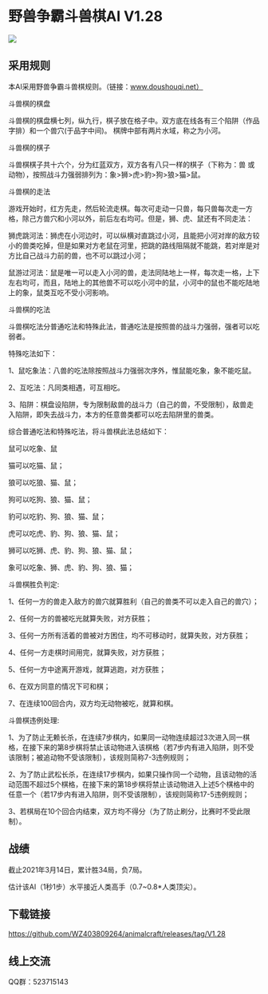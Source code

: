 # 野兽争霸斗兽棋AI V1.28

![](https://cloud.githubusercontent.com/assets/6532225/18883792/44b26bbe-8517-11e6-8f14-896c01d77724.png)

## 采用规则

本AI采用野兽争霸斗兽棋规则。（链接：www.doushouqi.net）

斗兽棋的棋盘

斗兽棋的棋盘横七列，纵九行，棋子放在格子中。双方底在线各有三个陷阱（作品字排）和一个兽穴(于品字中间)。 棋牌中部有两片水域，称之为小河。


斗兽棋的棋子

斗兽棋棋子共十六个，分为红蓝双方，双方各有八只一样的棋子（下称为：兽 或 动物），按照战斗力强弱排列为：象>狮>虎>豹>狗>狼>猫>鼠。


斗兽棋的走法

游戏开始时，红方先走，然后轮流走棋。每次可走动一只兽，每只兽每次走一方格，除己方兽穴和小河以外，前后左右均可。但是，狮、虎、鼠还有不同走法：

狮虎跳河法：狮虎在小河边时，可以纵横对直跳过小河，且能把小河对岸的敌方较小的兽类吃掉，但是如果对方老鼠在河里，把跳的路线阻隔就不能跳，若对岸是对方比自己战斗力前的兽，也不可以跳过小河；

鼠游过河法：鼠是唯一可以走入小河的兽，走法同陆地上一样，每次走一格，上下左右均可，而且，陆地上的其他兽不可以吃小河中的鼠，小河中的鼠也不能吃陆地上的象，鼠类互吃不受小河影响。


斗兽棋的吃法

斗兽棋吃法分普通吃法和特殊此法，普通吃法是按照兽的战斗力强弱，强者可以吃弱者。

特殊吃法如下：

1、鼠吃象法：八兽的吃法除按照战斗力强弱次序外，惟鼠能吃象，象不能吃鼠。

2、互吃法：凡同类相遇，可互相吃。

3、陷阱：棋盘设陷阱，专为限制敌兽的战斗力（自己的兽，不受限制），敌兽走入陷阱，即失去战斗力，本方的任意兽类都可以吃去陷阱里的兽类。

综合普通吃法和特殊吃法，将斗兽棋此法总结如下：

鼠可以吃象、鼠

猫可以吃猫、鼠；

狼可以吃狼、猫、鼠；

狗可以吃狗、狼、猫、鼠；

豹可以吃豹、狗、狼、猫、鼠；

虎可以吃虎、豹、狗、狼、猫、鼠；

狮可以吃狮、虎、豹、狗、狼、猫、鼠；

象可以吃象、狮、虎、豹、狗、狼、猫；


斗兽棋胜负判定:

1、任何一方的兽走入敌方的兽穴就算胜利（自己的兽类不可以走入自己的兽穴）；

2、任何一方的兽被吃光就算失败，对方获胜；

3、任何一方所有活着的兽被对方困住，均不可移动时，就算失败，对方获胜；

4、任何一方走棋时间用完，就算失败，对方获胜；

5、任何一方中途离开游戏，就算逃跑，对方获胜；

6、在双方同意的情况下可和棋；

7、在连续100回合内，双方均无动物被吃，就算和棋。


斗兽棋违例处理:

1、为了防止无赖长杀，在连续7步棋内，如果同一动物连续超过3次进入同一棋格，在接下来的第8步棋将禁止该动物进入该棋格（若7步内有进入陷阱，则不受该限制；被追动物不受该限制），该规则简称7-3违例规则；

2、为了防止武松长杀，在连续17步棋内，如果只操作同一个动物，且该动物的活动范围不超过5个棋格，在接下来的第18步棋将禁止该动物进入上述5个棋格中的任意一个（若17步内有进入陷阱，则不受该限制），该规则简称17-5违例规则；

3、若棋局在10个回合内结束，双方均不得分（为了防止刷分，比赛时不受此限制）。

## 战绩

截止2021年3月14日，累计胜34局，负7局。

估计该AI（1秒1步）水平接近人类高手（0.7~0.8*人类顶尖）。

## 下载链接

https://github.com/WZ403809264/animalcraft/releases/tag/V1.28

## 线上交流

QQ群：523715143
